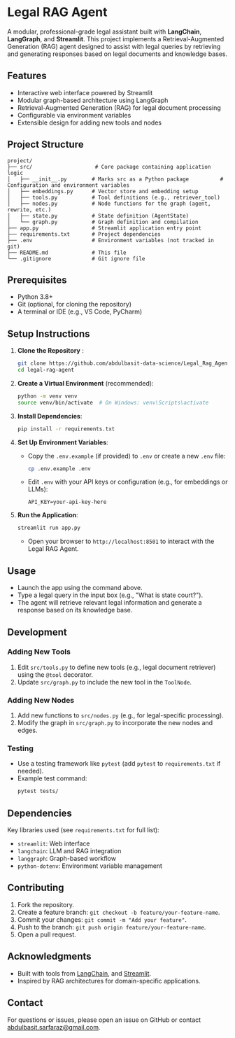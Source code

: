 # Legal RAG Agent

A modular, professional-grade legal assistant built with **LangChain**, **LangGraph**, and **Streamlit**. This project implements a Retrieval-Augmented Generation (RAG) agent designed to assist with legal queries by retrieving and generating responses based on legal documents and knowledge bases.

## Features
- Interactive web interface powered by Streamlit
- Modular graph-based architecture using LangGraph
- Retrieval-Augmented Generation (RAG) for legal document processing
- Configurable via environment variables
- Extensible design for adding new tools and nodes

## Project Structure
```
project/
├── src/                    # Core package containing application logic
│   ├── __init__.py        # Marks src as a Python package          # Configuration and environment variables
│   ├── embeddings.py      # Vector store and embedding setup
│   ├── tools.py           # Tool definitions (e.g., retriever_tool)
│   ├── nodes.py           # Node functions for the graph (agent, rewrite, etc.)
│   ├── state.py           # State definition (AgentState)
│   └── graph.py           # Graph definition and compilation
├── app.py                 # Streamlit application entry point
├── requirements.txt       # Project dependencies
├── .env                   # Environment variables (not tracked in git)
├── README.md              # This file
└── .gitignore             # Git ignore file
```

## Prerequisites
- Python 3.8+
- Git (optional, for cloning the repository)
- A terminal or IDE (e.g., VS Code, PyCharm)

## Setup Instructions

1. **Clone the Repository** :
   ```bash
   git clone https://github.com/abdulbasit-data-science/Legal_Rag_Agent.git
   cd legal-rag-agent
   ```

2. **Create a Virtual Environment** (recommended):
   ```bash
   python -m venv venv
   source venv/bin/activate  # On Windows: venv\Scripts\activate
   ```

3. **Install Dependencies**:
   ```bash
   pip install -r requirements.txt
   ```

4. **Set Up Environment Variables**:
   - Copy the `.env.example` (if provided) to `.env` or create a new `.env` file:
     ```bash
     cp .env.example .env
     ```
   - Edit `.env` with your API keys or configuration (e.g., for embeddings or LLMs):
     ```
     API_KEY=your-api-key-here
     
     ```

5. **Run the Application**:
   ```bash
   streamlit run app.py
   ```
   - Open your browser to `http://localhost:8501` to interact with the Legal RAG Agent.

## Usage
- Launch the app using the command above.
- Type a legal query in the input box (e.g., "What is state court?").
- The agent will retrieve relevant legal information and generate a response based on its knowledge base.

## Development

### Adding New Tools
1. Edit `src/tools.py` to define new tools (e.g., legal document retriever) using the `@tool` decorator.
2. Update `src/graph.py` to include the new tool in the `ToolNode`.

### Adding New Nodes
1. Add new functions to `src/nodes.py` (e.g., for legal-specific processing).
2. Modify the graph in `src/graph.py` to incorporate the new nodes and edges.

### Testing
- Use a testing framework like `pytest` (add `pytest` to `requirements.txt` if needed).
- Example test command:
  ```bash
  pytest tests/
  ```

## Dependencies
Key libraries used (see `requirements.txt` for full list):
- `streamlit`: Web interface
- `langchain`: LLM and RAG integration
- `langgraph`: Graph-based workflow
- `python-dotenv`: Environment variable management

## Contributing
1. Fork the repository.
2. Create a feature branch: `git checkout -b feature/your-feature-name`.
3. Commit your changes: `git commit -m "Add your feature"`.
4. Push to the branch: `git push origin feature/your-feature-name`.
5. Open a pull request.

## Acknowledgments
- Built with tools from [LangChain](https://github.com/langchain-ai/langchain), and [Streamlit](https://streamlit.io/).
- Inspired by RAG architectures for domain-specific applications.

## Contact
For questions or issues, please open an issue on GitHub or contact abdulbasit.sarfaraz@gmail.com.



